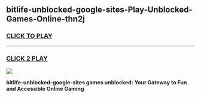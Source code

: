 
## bitlife-unblocked-google-sites-Play-Unblocked-Games-Online-thn2j
<h3>
<a href="https://premium76.site?title=bitlife-unblocked-google-sites&ref=25A">CLICK TO PLAY</a></h3>
<hr>

<h3>
<a href="https://premium76.site?title=bitlife-unblocked-google-sites&ref=25A">CLICK 2 PLAY</a>
  
</h3>

<a href="https://premium76.site?title=bitlife-unblocked-google-sites&ref=25A"><img src="https://clearcache.store/games.png"></a>


**bitlife-unblocked-google-sites games unblocked: Your Gateway to Fun and Accessible Online Gaming**
